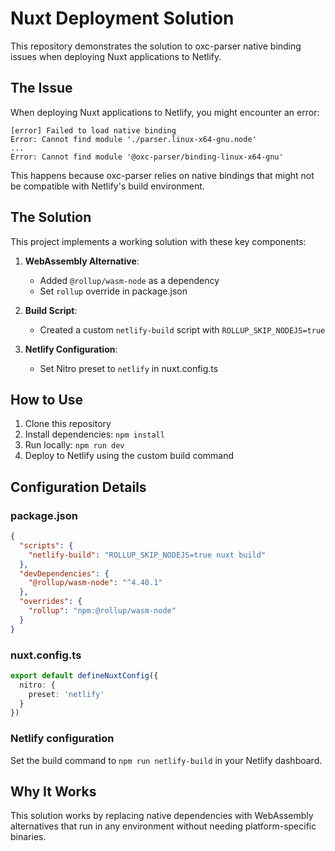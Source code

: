 # Nuxt Deployment Solution

This repository demonstrates the solution to oxc-parser native binding issues when deploying Nuxt applications to Netlify.

## The Issue

When deploying Nuxt applications to Netlify, you might encounter an error:

```
[error] Failed to load native binding
Error: Cannot find module './parser.linux-x64-gnu.node'
...
Error: Cannot find module '@oxc-parser/binding-linux-x64-gnu'
```

This happens because oxc-parser relies on native bindings that might not be compatible with Netlify's build environment.

## The Solution

This project implements a working solution with these key components:

1. **WebAssembly Alternative**:
   - Added `@rollup/wasm-node` as a dependency
   - Set `rollup` override in package.json

2. **Build Script**:
   - Created a custom `netlify-build` script with `ROLLUP_SKIP_NODEJS=true`

3. **Netlify Configuration**:
   - Set Nitro preset to `netlify` in nuxt.config.ts

## How to Use

1. Clone this repository
2. Install dependencies: `npm install`
3. Run locally: `npm run dev`
4. Deploy to Netlify using the custom build command

## Configuration Details

### package.json

```json
{
  "scripts": {
    "netlify-build": "ROLLUP_SKIP_NODEJS=true nuxt build"
  },
  "devDependencies": {
    "@rollup/wasm-node": "^4.40.1"
  },
  "overrides": {
    "rollup": "npm:@rollup/wasm-node"
  }
}
```

### nuxt.config.ts

```ts
export default defineNuxtConfig({
  nitro: {
    preset: 'netlify'
  }
})
```

### Netlify configuration

Set the build command to `npm run netlify-build` in your Netlify dashboard.

## Why It Works

This solution works by replacing native dependencies with WebAssembly alternatives that run in any environment without needing platform-specific binaries. 